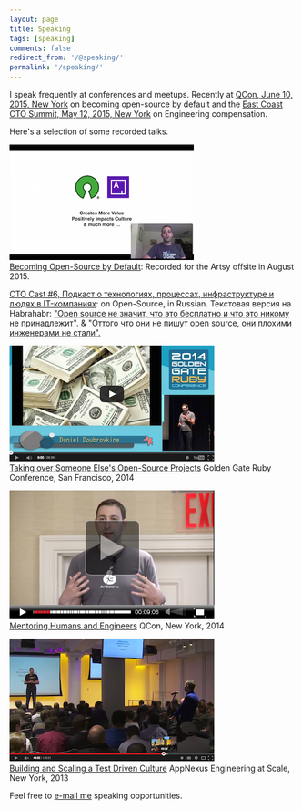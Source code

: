 ```yaml
---
layout: page
title: Speaking
tags: [speaking]
comments: false
redirect_from: '/@speaking/'
permalink: '/speaking/'
---
```


I speak frequently at conferences and meetups. Recently at [QCon, June 10, 2015, New York](https://qconnewyork.com) on becoming open-source by default and the [East Coast CTO Summit, May 12, 2015, New York](https://www.eventjoy.com/e/east-coast-cto-summit-2015) on Engineering compensation.

Here's a selection of some recorded talks.

<a href="https://vimeo.com/136554627"><img src="/images/about/becoming-open-source-by-default.png"></a><br>
[Becoming Open-Source by Default](https://vimeo.com/136554627): Recorded for the Artsy offsite in August 2015.

[CTO Cast #6, Подкаст о технологиях, процессах, инфраструктуре и людях в IT-компаниях](http://ctocast.com/post/109134364183/ctocast-6-artsy): on Open-Source, in Russian. Текстовая версия на Habrahabr: ["Оpen source не значит, что это бесплатно и что это никому не принадлежит".](http://habrahabr.ru/company/caspowa/blog/254343/) & ["Оттого что они не пишут open source, они плохими инженерами не стали".](http://habrahabr.ru/company/caspowa/blog/255585/)

<a href="http://confreaks.com/videos/4166-gogaruco2014-talking-over-someone-else-s-open-source-projects"><img src="/images/about/taking-over-someone-elses-open-source-project.png"></a><br>
[Taking over Someone Else's Open-Source Projects](http://confreaks.com/videos/4166-gogaruco2014-talking-over-someone-else-s-open-source-projects)
Golden Gate Ruby Conference, San Francisco, 2014

<a href="http://www.infoq.com/presentations/mentoring-cto-club-ny"><img src="/images/about/mentoring-humans-and-engineers.png"></a><br>
[Mentoring Humans and Engineers](http://www.infoq.com/presentations/mentoring-cto-club-ny)
QCon, New York, 2014

<a href="https://www.youtube.com/watch?v=QvHf94hxzRc"><img src="/images/about/building-and-scaling-a-test-driven-culture.png"></a><br>
[Building and Scaling a Test Driven Culture](https://www.youtube.com/watch?v=QvHf94hxzRc)
AppNexus Engineering at Scale, New York, 2013

Feel free to [e-mail me](mailto:dblock@dblock.org) speaking opportunities.
